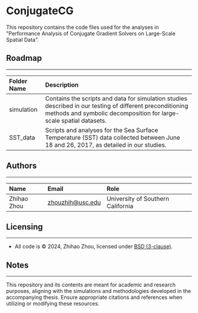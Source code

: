 # ConjugateCG
This repository contains the code files used for the analyses in "Performance Analysis of Conjugate Gradient Solvers on Large-Scale Spatial Data".

## Roadmap
---------
| Folder Name | Description |
|:----------- |:----------- |
| simulation  | Contains the scripts and data for simulation studies described in our testing of different preconditioning methods and symbolic decomposition for large-scale spatial datasets. |
| SST_data    | Scripts and analyses for the Sea Surface Temperature (SST) data collected between June 18 and 26, 2017, as detailed in our studies. |

## Authors
---------
| Name         | Email              | Role |
|:------------ |:------------------ |:---- |
| Zhihao Zhou  | zhouzhih@usc.edu   | University of Southern California |

## Licensing
---------
* All code is © 2024, Zhihao Zhou, licensed under [BSD (3-clause)](https://opensource.org/licenses/BSD-3-Clause).

## Notes
---------
This repository and its contents are meant for academic and research purposes, aligning with the simulations and methodologies developed in the accompanying thesis. Ensure appropriate citations and references when utilizing or modifying these resources.

